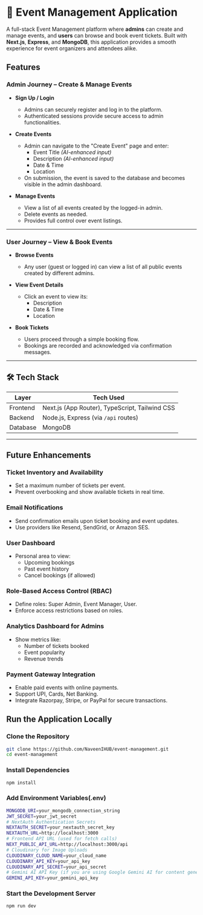 # 🎫 Event Management Application

A full-stack Event Management platform where **admins** can create and manage events, and **users** can browse and book event tickets. Built with **Next.js**, **Express**, and **MongoDB**, this application provides a smooth experience for event organizers and attendees alike.

## Features

###  Admin Journey – Create & Manage Events

- **Sign Up / Login**
  - Admins can securely register and log in to the platform.
  - Authenticated sessions provide secure access to admin functionalities.

- **Create Events**
  - Admin can navigate to the "Create Event" page and enter:
    - Event Title *(AI-enhanced input)*
    - Description *(AI-enhanced input)*
    - Date & Time
    - Location
  - On submission, the event is saved to the database and becomes visible in the admin dashboard.

- **Manage Events**
  - View a list of all events created by the logged-in admin.
  - Delete events as needed.
  - Provides full control over event listings.

---

### User Journey – View & Book Events

- **Browse Events**
  - Any user (guest or logged in) can view a list of all public events created by different admins.

- **View Event Details**
  - Click an event to view its:
    - Description
    - Date & Time
    - Location

- **Book Tickets**
  - Users proceed through a simple booking flow.
  - Bookings are recorded and acknowledged via confirmation messages.

---

## 🛠️ Tech Stack

| Layer      | Tech Used                                    |
|------------|-----------------------------------------------|
| Frontend   | Next.js (App Router), TypeScript, Tailwind CSS |
| Backend    | Node.js, Express (via `/api` routes)          |
| Database   | MongoDB                                       |

---

## Future Enhancements

### Ticket Inventory and Availability
- Set a maximum number of tickets per event.
- Prevent overbooking and show available tickets in real time.

### Email Notifications
- Send confirmation emails upon ticket booking and event updates.
- Use providers like Resend, SendGrid, or Amazon SES.

### User Dashboard
- Personal area to view:
  - Upcoming bookings
  - Past event history
  - Cancel bookings (if allowed)

### Role-Based Access Control (RBAC)
- Define roles: Super Admin, Event Manager, User.
- Enforce access restrictions based on roles.

### Analytics Dashboard for Admins
- Show metrics like:
  - Number of tickets booked
  - Event popularity
  - Revenue trends

### Payment Gateway Integration
- Enable paid events with online payments.
- Support UPI, Cards, Net Banking.
- Integrate Razorpay, Stripe, or PayPal for secure transactions.


## Run the Application Locally
### Clone the Repository
```bash
git clone https://github.com/NaveenIHUB/event-management.git
cd event-management
```

### Install Dependencies 
```bash
npm install
```
### Add Environment Variables(.env)
```bash
MONGODB_URI=your_mongodb_connection_string
JWT_SECRET=your_jwt_secret
# NextAuth Authentication Secrets
NEXTAUTH_SECRET=your_nextauth_secret_key
NEXTAUTH_URL=http://localhost:3000
# Frontend API URL (used for fetch calls)
NEXT_PUBLIC_API_URL=http://localhost:3000/api
# Cloudinary for Image Uploads
CLOUDINARY_CLOUD_NAME=your_cloud_name
CLOUDINARY_API_KEY=your_api_key
CLOUDINARY_API_SECRET=your_api_secret
# Gemini AI API Key (if you are using Google Gemini AI for content generation)
GEMINI_API_KEY=your_gemini_api_key

```

### Start the Development Server
```bash
npm run dev
```
